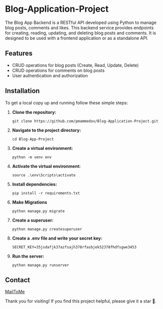 <body>
    <h1>Blog-Application-Project</h1>
    <p>The Blog App Backend is a RESTful API developed using Python to manage blog posts, comments and likes. This backend service provides endpoints for creating, reading, updating, and deleting blog posts and comments. It is designed to be used with a frontend application or as a standalone API.</p>
    <h2>Features</h2>
    <ul>
        <li>CRUD operations for blog posts (Create, Read, Update, Delete)</li>
        <li>CRUD operations for comments on blog posts</li>
        <li>User authentication and authorization</li>
    </ul>
    <h2>Installation</h2>
    <p>To get a local copy up and running follow these simple steps:</p>
    <ol>
        <li><strong>Clone the repository:</strong>
            <pre><code>git clone https://github.com/pmammedov/Blog-Application-Project.git</code></pre>
        </li>
        <li><strong>Navigate to the project directory:</strong>
            <pre><code>cd Blog-App-Project</code></pre>
        </li>
        <li><strong>Create a virtual environment:</strong>
            <pre><code>python -m venv env</code></pre>
        </li>
        <li><strong>Activate the virtual environment:</strong>
            <pre><code>source .\env\Scripts\activate</code></pre>
        </li>
        <li><strong>Install dependencies:</strong>
            <pre><code>pip install -r requirements.txt</code></pre>
        </li>
        <li><strong>Make Migrations</strong>
            <pre><code>python manage.py migrate</code></pre>
        </li>
        <li><strong>Create a superuser:</strong>
            <pre><code>python manage.py createsuperuser</code></pre>
        </li>
         <li><strong>Create a .env file and write your secret key:</strong>
            <pre><code>SECRET_KEY=35jsdafjk37azfsajh378rfasbjek52378fhdfsgwe3453</code></pre>
        </li>
        <li><strong>Run the server:</strong>
            <pre><code>python manage.py runserver</code></pre>
        </li>
    </ol>
    <h2>Contact</h2>
    <p><a href="mailto:pmammedov@gmail.com">MailToMe</a></p>
    <p>Thank you for visiting! If you find this project helpful, please give it a star 🌟.</p>
</body>
